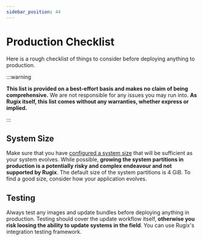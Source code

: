 ```yaml
---
sidebar_position: 44
---
```


# Production Checklist

Here is a rough checklist of things to consider before deploying anything to production.

:::warning

**This list is provided on a best-effort basis and makes no claim of being comprehensive.** We are not responsible for any issues you may run into. **As Rugix itself, this list comes without any warranties, whether express or implied.**

:::

## System Size

Make sure that you have [configured a system size](./ctrl/bootstrapping.mdx#default-layout) that will be sufficient as your system evolves.
While possible, **growing the system partitions in production is a potentially risky and complex endeavour and not supported by Rugix**. The default size of the system partitions is 4 GiB. To find a good size, consider how your application evolves.

## Testing

Always test any images and update bundles before deploying anything in production. Testing should cover the update workflow itself, **otherwise you risk loosing the ability to update systems in the field**. You can use Rugix's integration testing framework.

